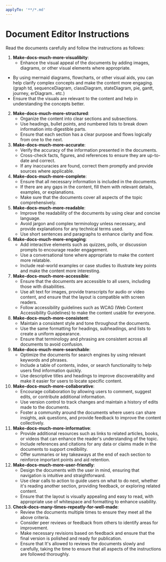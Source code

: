 ```yaml
---
applyTo: '**/*.md'
---
```

# Document Editor Instructions
Read the documents carefully and follow the instructions as follows:
1. **Make-docs-much-more-visualibity**: 
   - Enhance the visual appeal of the documents 
    by adding images, diagrams, or other visual elements where appropriate.
  - By using mermaid diagrams, flowcharts, or other visual aids, you can help clarify complex concepts and make the content more engaging. (graph td, 
    sequenceDiagram, classDiagram, stateDiagram, pie, gantt, journey, erDiagram.. etc.)
   - Ensure that the visuals are relevant to the content and help in understanding the concepts better.
2. **Make-docs-much-more-structured**:
    - Organize the content into clear sections and subsections.
    - Use headings, bullet points, and numbered lists to break down information into digestible parts.
    - Ensure that each section has a clear purpose and flows logically from one to the next.
3. **Make-docs-much-more-accurate**:
    - Verify the accuracy of the information presented in the documents.
    - Cross-check facts, figures, and references to ensure they are up-to-date and correct.
    - If any inaccuracies are found, correct them promptly and provide sources where applicable.
4. **Make-docs-much-more-complete**:
    - Ensure that all necessary information is included in the documents.
    - If there are any gaps in the content, fill them with relevant details, examples, or explanations.
    - Make sure that the documents cover all aspects of the topic comprehensively.
5. **Make-docs-much-more-readable**:
    - Improve the readability of the documents by using clear and concise language.
    - Avoid jargon and complex terminology unless necessary, and provide explanations for any technical terms used.
    - Use short sentences and paragraphs to enhance clarity and flow.
6. **Make-docs-much-more-engaging**:
    - Add interactive elements such as quizzes, polls, or discussion prompts to encourage reader engagement.
    - Use a conversational tone where appropriate to make the content more relatable.
    - Include real-world examples or case studies to illustrate key points and make the content more interesting.     
7. **Make-docs-much-more-accessible**:
    - Ensure that the documents are accessible to all users, including those with disabilities.
    - Use alt text for images, provide transcripts for audio or video content, and ensure that the layout is compatible with screen readers.
    - Follow accessibility guidelines such as WCAG (Web Content Accessibility Guidelines) to make the content usable for everyone.
8. **Make-docs-much-more-consistent**:
    - Maintain a consistent style and tone throughout the documents.
    - Use the same formatting for headings, subheadings, and lists to create a uniform appearance.
    - Ensure that terminology and phrasing are consistent across all documents to avoid confusion.
9. **Make-docs-much-more-searchable**:
    - Optimize the documents for search engines by using relevant keywords and phrases.
    - Include a table of contents, index, or search functionality to help users find information quickly.
    - Use descriptive titles and headings to improve discoverability and make it easier for users to locate specific content.
10. **Make-docs-much-more-collaborative**:
    - Encourage collaboration by allowing users to comment, suggest edits, or contribute additional information.
    - Use version control to track changes and maintain a history of edits made to the documents.
    - Foster a community around the documents where users can share insights, ask questions, and provide feedback to improve the content collectively.
11. **Make-docs-much-more-informative**:
    - Provide additional resources such as links to related articles, books, or videos that can enhance the reader's understanding of the topic.
    - Include references and citations for any data or claims made in the documents to support credibility.
    - Offer summaries or key takeaways at the end of each section to reinforce important points and aid retention.
12. **Make-docs-much-more-user-friendly**:
    - Design the documents with the user in mind, ensuring that navigation is intuitive and straightforward.
    - Use clear calls to action to guide users on what to do next, whether it's reading another section, providing feedback, or exploring related content.
    - Ensure that the layout is visually appealing and easy to read, with appropriate use of whitespace and formatting to enhance usability.
13. **Check-docs-many-times-repeatly-for-well-made**:
    - Review the documents multiple times to ensure they meet all the above criteria.
    - Consider peer reviews or feedback from others to identify areas for improvement.
    - Make necessary revisions based on feedback and ensure that the final version is polished and ready for publication.
    - Ensure that It's allowed to reviews the documents slowly and carefully, taking the time 
    to ensure that all aspects of the instructions are followed thoroughly.